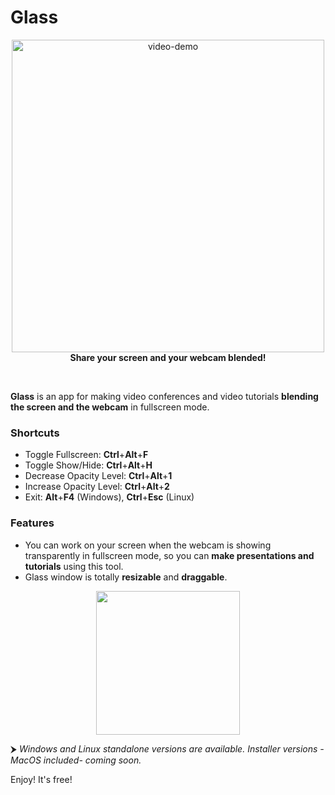 # Glass

<p align="center">
	<img src="https://s7.gifyu.com/images/output77591528be0f4ccb.gif" alt="video-demo" width="500">
	</br>
	<strong align="center">Share your screen and your webcam blended!</strong>
</p>

<br>

**Glass** is an app for making video conferences and video tutorials **blending the screen and the webcam** in fullscreen mode.

### Shortcuts
- Toggle Fullscreen: **Ctrl**+**Alt**+**F**
- Toggle Show/Hide: **Ctrl**+**Alt**+**H**
- Decrease Opacity Level: **Ctrl**+**Alt**+**1**
- Increase Opacity Level: **Ctrl**+**Alt**+**2**
- Exit: **Alt**+**F4** (Windows), **Ctrl**+**Esc** (Linux)

### Features
- You can work on your screen when the webcam is showing transparently in fullscreen mode, so you can **make presentations and tutorials** using this tool.
- Glass window is totally **resizable** and **draggable**.

<p align="center"><a href="https://github.com/jersonlatorre/webcam-glass/releases/latest"><img src="https://i.imgur.com/LKSKpt3.png" width="230" /></a></p>

⮞ *Windows and Linux standalone versions are available. Installer versions -MacOS included- coming soon.*

Enjoy! It's free!
